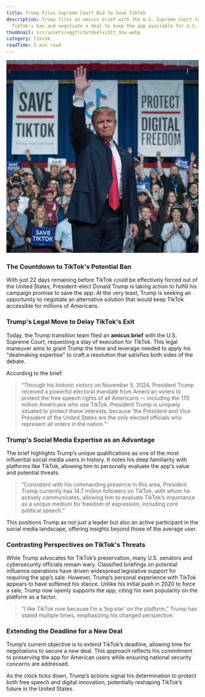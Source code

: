 ```yaml
---
title: Trump Files Supreme Court Bid to Save TikTok
description: Trump files an amicus brief with the U.S. Supreme Court to delay
  TikTok's ban and negotiate a deal to keep the app available for U.S. users.
thumbnail: src/assets/eggfrc3utdeelxi5tt_3cw.webp
category: tiktok
readTime: 5 min read
---
```

![ad account rental](src/assets/eggfrc3utdeelxi5tt_3cw.webp "Trump Files Supreme Court Bid to Save TikTok")

### The Countdown to TikTok's Potential Ban

With just 22 days remaining before TikTok could be effectively forced out of the United States, President-elect Donald Trump is taking action to fulfill his campaign promise to save the app. At the very least, Trump is seeking an opportunity to negotiate an alternative solution that would keep TikTok accessible for millions of Americans.

### Trump's Legal Move to Delay TikTok's Exit

Today, the Trump transition team filed an **amicus brief** with the U.S. Supreme Court, requesting a stay of execution for TikTok. This legal maneuver aims to grant Trump the time and leverage needed to apply his "dealmaking expertise" to craft a resolution that satisfies both sides of the debate.

According to the brief:

> “Through his historic victory on November 5, 2024, President Trump received a powerful electoral mandate from American voters to protect the free speech rights of all Americans — including the 170 million Americans who use TikTok. President Trump is uniquely situated to protect these interests, because ‘the President and Vice President of the United States are the only elected officials who represent all voters in the nation.’”

### Trump's Social Media Expertise as an Advantage

The brief highlights Trump’s unique qualifications as one of the most influential social media users in history. It notes his deep familiarity with platforms like TikTok, allowing him to personally evaluate the app's value and potential threats.

> “Consistent with his commanding presence in this area, President Trump currently has 14.7 million followers on TikTok, with whom he actively communicates, allowing him to evaluate TikTok’s importance as a unique medium for freedom of expression, including core political speech.”

This positions Trump as not just a leader but also an active participant in the social media landscape, offering insights beyond those of the average user.

### Contrasting Perspectives on TikTok's Threats

While Trump advocates for TikTok’s preservation, many U.S. senators and cybersecurity officials remain wary. Classified briefings on potential influence operations have driven widespread legislative support for requiring the app’s sale. However, Trump’s personal experience with TikTok appears to have softened his stance. Unlike his initial push in 2020 to force a sale, Trump now openly supports the app, citing his own popularity on the platform as a factor.

> “I like TikTok now because I’m a ‘big star’ on the platform,” Trump has stated multiple times, emphasizing his changed perspective.

### Extending the Deadline for a New Deal

Trump’s current objective is to extend TikTok’s deadline, allowing time for negotiations to secure a new deal. This approach reflects his commitment to preserving the app for American users while ensuring national security concerns are addressed.

As the clock ticks down, Trump’s actions signal his determination to protect both free speech and digital innovation, potentially reshaping TikTok’s future in the United States.
